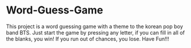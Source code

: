 # Word-Guess-Game

This project is a word guessing game with a theme to the korean pop boy band BTS.
Just start the game by pressing any letter, if you can fill in all of the blanks, you win!
If you run out of chances, you lose.
Have Fun!!!